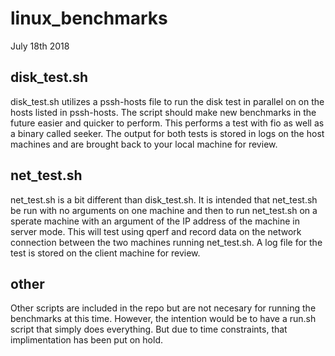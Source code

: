 # linux_benchmarks

July 18th 2018

## disk_test.sh

disk_test.sh utilizes a pssh-hosts file to run the disk test in parallel on on the hosts listed in pssh-hosts. The script should make new benchmarks in the future easier and quicker to perform. This performs a test with fio as well as a binary called seeker. The output for both tests is stored in logs on the host machines and are brought back to your local machine for review.

## net_test.sh

net_test.sh is a bit different than disk_test.sh. It is intended that net_test.sh be run with no arguments on one machine and then to run net_test.sh on a sperate machine with an argument of the IP address of the machine in server mode. This will test using qperf and record data on the network connection between the two machines running net_test.sh. A log file for the test is stored on the client machine for review.

## other

Other scripts are included in the repo but are not necesary for running the benchmarks at this time. However, the intention would be to have a run.sh script that simply does everything. But due to time constraints, that implimentation has been put on hold.
